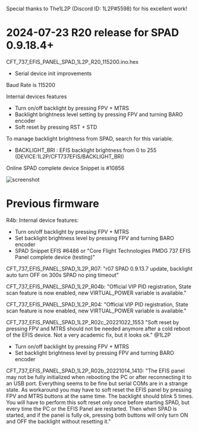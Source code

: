 Special thanks to The1L2P (Discord ID: 1L2P#5598) for his excellent work!

# 2024-07-23 R20 release for SPAD 0.9.18.4+ 

CFT_737_EFIS_PANEL_SPAD_1L2P_R20_115200.ino.hex

- Serial device init improvements

Baud Rate is 115200

Internal devices features
- Turn on/off backlight by pressing FPV + MTRS
- Backlight brightness level setting by pressing FPV and turning BARO encoder
- Soft reset by pressing RST + STD
  
To manage backlight brightness from SPAD, search for this variable.
- BACKLIGHT_BRI : EFIS backlight brightness from 0 to 255 (DEVICE:1L2P/CFT737EFIS/BACKLIGHT_BRI)

Online SPAD complete device Snippet is #10856

![screenshot](https://user-images.githubusercontent.com/53659578/193854791-ab4db9c9-fb3a-49d3-8993-2548e0928471.png)

# Previous firmware

R4b: Internal device features:
- Turn on/off backlight by pressing FPV + MTRS 
- Set backlight brightness level by pressing  FPV and turning BARO encoder
- SPAD Snippet EFIS #6486 or "Core Flight Technologies PMDG 737 EFIS Panel complete device (testing)"

CFT_737_EFIS_PANEL_SPAD_1L2P_R07:
"r07 SPAD 0.9.13.7 update, backlight auto turn OFF on 300s SPAD no ping timeout"

CFT_737_EFIS_PANEL_SPAD_1L2P_R04b:
"Official VIP PID registration, State scan feature is now enabled, new VIRTUAL_POWER variable is available."

CFT_737_EFIS_PANEL_SPAD_1L2P_R04:
"Official VIP PID registration, State scan feature is now enabled, new VIRTUAL_POWER variable is available."

CFT_737_EFIS_PANEL_SPAD_1L2P_R02c_20221022_1553
"Soft reset by pressing FPV and MTRS should not be needed anymore after a cold reboot of the EFIS device. Not a very academic fix, but it looks ok." @1L2P
- Turn on/off backlight by pressing FPV + MTRS 
- Set backlight brightness level by pressing  FPV and turning BARO encoder

CFT_737_EFIS_PANEL_SPAD_1L2P_R02b_20221014_1410:
"The EFIS panel may not be fully initialized when rebooting the PC or after reconnecting it to an USB port. Everything seems to be fine but serial COMs are in a strange state.
As workaround you may have to soft reset the EFIS panel by pressing FPV and MTRS buttons at the same time. The backlight should blink 5 times.
You will have to perform this soft reset only once before starting SPAD, but every time the PC or the EFIS Panel are restarted.
Then when SPAD is started, and if the panel is fully ok, pressing both buttons will only turn ON and OFF the backlight without resetting it."
